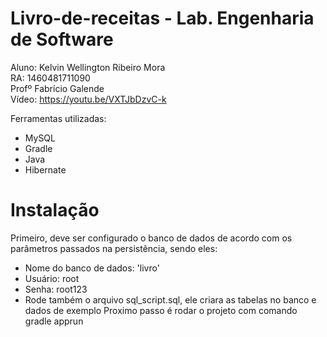 # Livro-de-receitas - Lab. Engenharia de Software

Aluno: Kelvin Wellington Ribeiro Mora<br>
RA: 1460481711090 <br>
Profº Fabrício Galende<br>
Vídeo: https://youtu.be/VXTJbDzvC-k <br>

Ferramentas utilizadas:
  - MySQL
  - Gradle
  - Java
  - Hibernate

# Instalação
Primeiro, deve ser configurado o banco de dados de acordo com os parâmetros passados na persistência, sendo eles:
- Nome do banco de dados: 'livro'
- Usuário: root
- Senha: root123
- Rode também o arquivo sql_script.sql, ele criara as tabelas no banco e dados de exemplo
Proximo passo é rodar o projeto com comando gradle apprun
